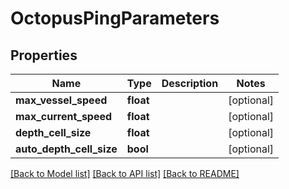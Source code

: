 # OctopusPingParameters

## Properties
Name | Type | Description | Notes
------------ | ------------- | ------------- | -------------
**max_vessel_speed** | **float** |  | [optional] 
**max_current_speed** | **float** |  | [optional] 
**depth_cell_size** | **float** |  | [optional] 
**auto_depth_cell_size** | **bool** |  | [optional] 

[[Back to Model list]](../README.md#documentation-for-models) [[Back to API list]](../README.md#documentation-for-api-endpoints) [[Back to README]](../README.md)


